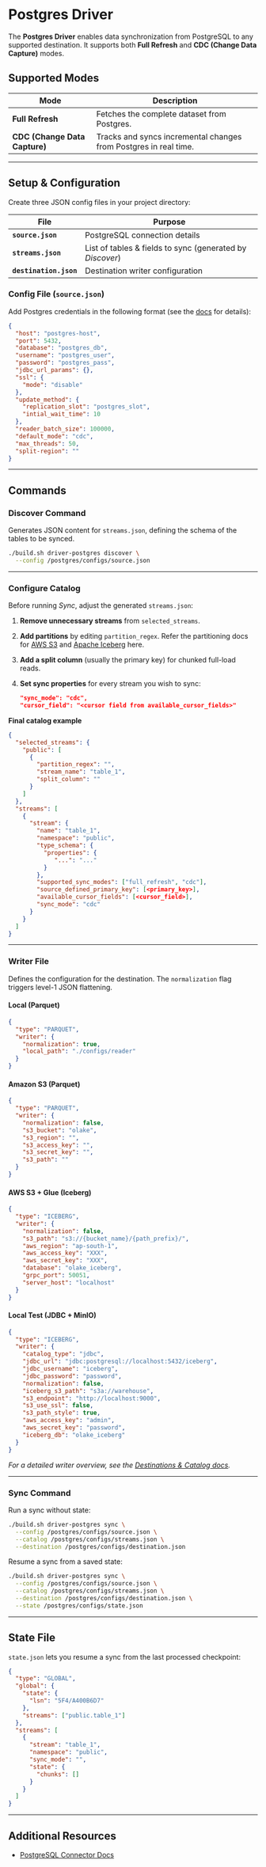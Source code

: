 # Postgres Driver

The **Postgres Driver** enables data synchronization from PostgreSQL to any supported destination. It supports both **Full Refresh** and **CDC (Change Data Capture)** modes.

## Supported Modes

| Mode                          | Description                                                      |
| ----------------------------- | ---------------------------------------------------------------- |
| **Full Refresh**              | Fetches the complete dataset from Postgres.                      |
| **CDC (Change Data Capture)** | Tracks and syncs incremental changes from Postgres in real time. |

---

## Setup & Configuration

Create three JSON config files in your project directory:

| File                   | Purpose                                                   |
| ---------------------- | --------------------------------------------------------- |
| **`source.json`**      | PostgreSQL connection details                             |
| **`streams.json`**     | List of tables & fields to sync (generated by _Discover_) |
| **`destination.json`** | Destination writer configuration                          |

### Config File (`source.json`)

Add Postgres credentials in the following format (see the [docs](https://olake.io/docs/connectors/postgres/config) for details):

```json
{
  "host": "postgres-host",
  "port": 5432,
  "database": "postgres_db",
  "username": "postgres_user",
  "password": "postgres_pass",
  "jdbc_url_params": {},
  "ssl": {
    "mode": "disable"
  },
  "update_method": {
    "replication_slot": "postgres_slot",
    "intial_wait_time": 10
  },
  "reader_batch_size": 100000,
  "default_mode": "cdc",
  "max_threads": 50,
  "split-region": ""
}
```

---

## Commands

### Discover Command

Generates JSON content for `streams.json`, defining the schema of the tables to be synced.

```bash
./build.sh driver-postgres discover \
  --config /postgres/configs/source.json
```

---

### Configure Catalog

Before running _Sync_, adjust the generated `streams.json`:

1. **Remove unnecessary streams** from `selected_streams`.
2. **Add partitions** by editing `partition_regex`. Refer the partitioning docs for [AWS S3](https://olake.io/docs/writers/s3/partitioning) and [Apache Iceberg](https://olake.io/docs/writers/iceberg/partitioning) here.
3. **Add a split column** (usually the primary key) for chunked full-load reads.
4. **Set sync properties** for every stream you wish to sync:

   ```json
   "sync_mode": "cdc",
   "cursor_field": "<cursor field from available_cursor_fields>"
   ```

**Final catalog example**

```json
{
  "selected_streams": {
    "public": [
      {
        "partition_regex": "",
        "stream_name": "table_1",
        "split_column": ""
      }
    ]
  },
  "streams": [
    {
      "stream": {
        "name": "table_1",
        "namespace": "public",
        "type_schema": {
          "properties": {
             "...": "..."
          }
        },
        "supported_sync_modes": ["full_refresh", "cdc"],
        "source_defined_primary_key": [<primary_key>],
        "available_cursor_fields": [<cursor_field>],
        "sync_mode": "cdc"
      }
    }
  ]
}
```

---

### Writer File

Defines the configuration for the destination. The `normalization` flag triggers level-1 JSON flattening.

#### Local (Parquet)

```json
{
  "type": "PARQUET",
  "writer": {
    "normalization": true,
    "local_path": "./configs/reader"
  }
}
```

#### Amazon S3 (Parquet)

```json
{
  "type": "PARQUET",
  "writer": {
    "normalization": false,
    "s3_bucket": "olake",
    "s3_region": "",
    "s3_access_key": "",
    "s3_secret_key": "",
    "s3_path": ""
  }
}
```

#### AWS S3 + Glue (Iceberg)

```json
{
  "type": "ICEBERG",
  "writer": {
    "normalization": false,
    "s3_path": "s3://{bucket_name}/{path_prefix}/",
    "aws_region": "ap-south-1",
    "aws_access_key": "XXX",
    "aws_secret_key": "XXX",
    "database": "olake_iceberg",
    "grpc_port": 50051,
    "server_host": "localhost"
  }
}
```

#### Local Test (JDBC + MinIO)

```json
{
  "type": "ICEBERG",
  "writer": {
    "catalog_type": "jdbc",
    "jdbc_url": "jdbc:postgresql://localhost:5432/iceberg",
    "jdbc_username": "iceberg",
    "jdbc_password": "password",
    "normalization": false,
    "iceberg_s3_path": "s3a://warehouse",
    "s3_endpoint": "http://localhost:9000",
    "s3_use_ssl": false,
    "s3_path_style": true,
    "aws_access_key": "admin",
    "aws_secret_key": "password",
    "iceberg_db": "olake_iceberg"
  }
}
```

_For a detailed writer overview, see the [Destinations & Catalog docs](https://olake.io/docs/writers/iceberg/catalog/overview)._

---

### Sync Command

Run a sync without state:

```bash
./build.sh driver-postgres sync \
  --config /postgres/configs/source.json \
  --catalog /postgres/configs/streams.json \
  --destination /postgres/configs/destination.json
```

Resume a sync from a saved state:

```bash
./build.sh driver-postgres sync \
  --config /postgres/configs/source.json \
  --catalog /postgres/configs/streams.json \
  --destination /postgres/configs/destination.json \
  --state /postgres/configs/state.json
```

---

## State File

`state.json` lets you resume a sync from the last processed checkpoint:

```json
{
  "type": "GLOBAL",
  "global": {
    "state": {
      "lsn": "5F4/A400B6D7"
    },
    "streams": ["public.table_1"]
  },
  "streams": [
    {
      "stream": "table_1",
      "namespace": "public",
      "sync_mode": "",
      "state": {
        "chunks": []
      }
    }
  ]
}
```

---

## Additional Resources

- [PostgreSQL Connector Docs](https://olake.io/docs/connectors/postgres/overview)